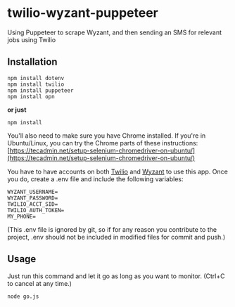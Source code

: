 # twilio-wyzant-puppeteer
Using Puppeteer to scrape Wyzant, and then sending an SMS for relevant jobs using Twilio

## Installation
```
npm install dotenv
npm install twilio
npm install puppeteer
npm install opn
```
**or just**
```
npm install
```

You'll also need to make sure you have Chrome installed. If you're in Ubuntu/Linux, you can try the Chrome parts of these instructions: [https://tecadmin.net/setup-selenium-chromedriver-on-ubuntu/](https://tecadmin.net/setup-selenium-chromedriver-on-ubuntu/)

You have to have accounts on both [Twilio](https://twilio.com) and [Wyzant](https://www.wyzant.com/tutorsignupstart) to use this app. Once you do, create a .env file and include the following variables:

```
WYZANT_USERNAME=
WYZANT_PASSWORD=
TWILIO_ACCT_SID=
TWILIO_AUTH_TOKEN=
MY_PHONE=

```

(This .env file is ignored by git, so if for any reason you contribute to the project, .env should not be included in modified files for commit and push.)


## Usage

Just run this command and let it go as long as you want to monitor. (Ctrl+C to cancel at any time.)
```
node go.js
```
